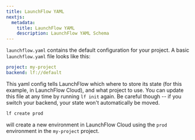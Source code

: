 ```yaml
---
title: LaunchFlow YAML
nextjs:
  metadata:
    title: LaunchFlow YAML
    description: LaunchFlow YAML Schema
---
```


`launchflow.yaml` contains the default configuration for your project. A basic `launchflow.yaml` file looks like this:

```yaml
project: my-project
backend: lf://default
```

This yaml config tells LaunchFlow which where to store its state (for this example, in LaunchFlow Cloud), and what project to use. You can update this file at any time by running `lf init` again. Be careful though -- if you switch your backend, your state won't automatically be moved.

```bash
lf create prod
```

will create a new environment in LaunchFlow Cloud using the `prod` environment in the `my-project` project.
